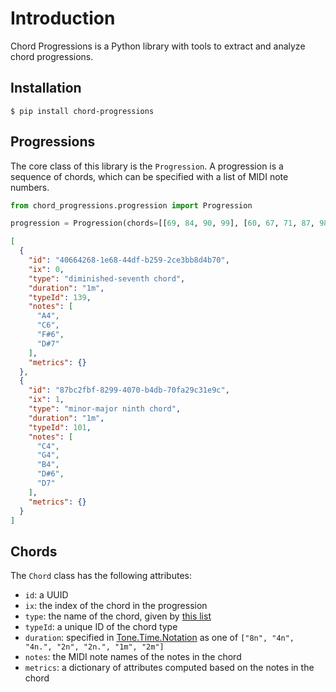 # Introduction

Chord Progressions is a Python library with tools to extract and analyze chord progressions.

## Installation

    $ pip install chord-progressions

## Progressions

The core class of this library is the `Progression`. A progression is a sequence of chords, which can be specified with
a list of MIDI note numbers.

```python
from chord_progressions.progression import Progression

progression = Progression(chords=[[69, 84, 90, 99], [60, 67, 71, 87, 98]])
```

```json
[
  {
    "id": "40664268-1e68-44df-b259-2ce3bb8d4b70",
    "ix": 0,
    "type": "diminished-seventh chord",
    "duration": "1m",
    "typeId": 139,
    "notes": [
      "A4",
      "C6",
      "F#6",
      "D#7"
    ],
    "metrics": {}
  },
  {
    "id": "87bc2fbf-8299-4070-b4db-70fa29c31e9c",
    "ix": 1,
    "type": "minor-major ninth chord",
    "duration": "1m",
    "typeId": 101,
    "notes": [
      "C4",
      "G4",
      "B4",
      "D#6",
      "D7"
    ],
    "metrics": {}
  }
]
```

## Chords

The `Chord` class has the following attributes:

- `id`: a UUID
- `ix`: the index of the chord in the progression
- `type`: the name of the chord, given
  by [this list](https://web.archive.org/web/20221116234056/https://vladimir_ladma.sweb.cz/english/music/structs/mus_rot.htm)
- `typeId`: a unique ID of the chord type
- `duration`: specified in [Tone.Time.Notation](https://github.com/Tonejs/Tone.js/wiki/Time) as one
  of `["8n", "4n", "4n.", "2n", "2n.", "1m", "2m"]`
- `notes`: the MIDI note names of the notes in the chord
- `metrics`: a dictionary of attributes computed based on the notes in the chord
